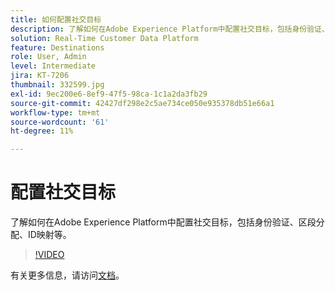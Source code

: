 ```yaml
---
title: 如何配置社交目标
description: 了解如何在Adobe Experience Platform中配置社交目标，包括身份验证、区段分配、ID映射等。
solution: Real-Time Customer Data Platform
feature: Destinations
role: User, Admin
level: Intermediate
jira: KT-7206
thumbnail: 332599.jpg
exl-id: 9ec200e6-8ef9-47f5-98ca-1c1a2da3fb29
source-git-commit: 42427df298e2c5ae734ce050e935378db51e66a1
workflow-type: tm+mt
source-wordcount: '61'
ht-degree: 11%

---
```


# 配置社交目标

了解如何在Adobe Experience Platform中配置社交目标，包括身份验证、区段分配、ID映射等。

>[!VIDEO](https://video.tv.adobe.com/v/332599/?quality=12&learn=on)

有关更多信息，请访问[文档](https://experienceleague.adobe.com/docs/experience-platform/destinations/catalog/social/overview.html)。
